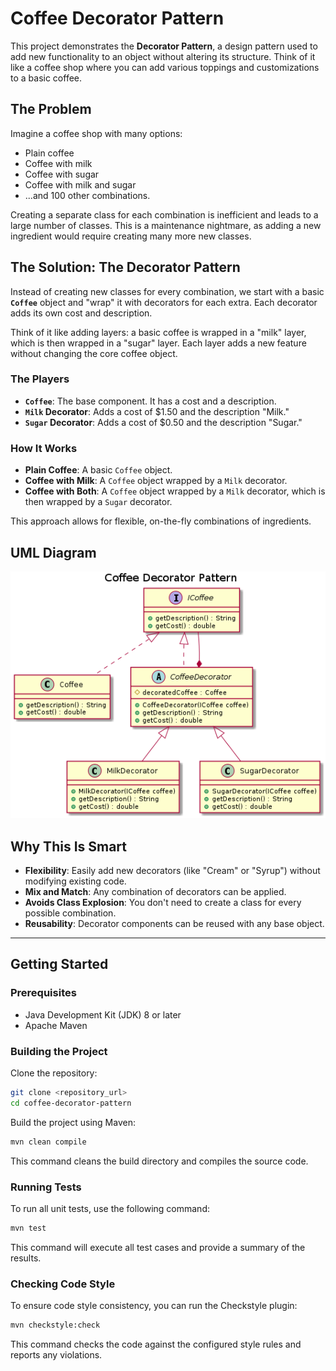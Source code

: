 # Coffee Decorator Pattern 

This project demonstrates the **Decorator Pattern**, a design pattern used to add new functionality to an object without altering its structure. Think of it like a coffee shop where you can add various toppings and customizations to a basic coffee.

## The Problem

Imagine a coffee shop with many options:

- Plain coffee
- Coffee with milk
- Coffee with sugar
- Coffee with milk and sugar
- ...and 100 other combinations.

Creating a separate class for each combination is inefficient and leads to a large number of classes. This is a maintenance nightmare, as adding a new ingredient would require creating many more new classes.

## The Solution: The Decorator Pattern

Instead of creating new classes for every combination, we start with a basic **`Coffee`** object and "wrap" it with decorators for each extra. Each decorator adds its own cost and description.

Think of it like adding layers: a basic coffee is wrapped in a "milk" layer, which is then wrapped in a "sugar" layer. Each layer adds a new feature without changing the core coffee object.

### The Players

- **`Coffee`**: The base component. It has a cost and a description.
- **`Milk` Decorator**: Adds a cost of $1.50 and the description "Milk."
- **`Sugar` Decorator**: Adds a cost of $0.50 and the description "Sugar."

### How It Works

- **Plain Coffee**: A basic `Coffee` object.
- **Coffee with Milk**: A `Coffee` object wrapped by a `Milk` decorator.
- **Coffee with Both**: A `Coffee` object wrapped by a `Milk` decorator, which is then wrapped by a `Sugar` decorator.

This approach allows for flexible, on-the-fly combinations of ingredients.

## UML Diagram

![UML Diagram](src/main/resources/uml/coffee.png)

## Why This Is Smart

- **Flexibility**: Easily add new decorators (like "Cream" or "Syrup") without modifying existing code.
- **Mix and Match**: Any combination of decorators can be applied.
- **Avoids Class Explosion**: You don't need to create a class for every possible combination.
- **Reusability**: Decorator components can be reused with any base object.

---

## Getting Started

### Prerequisites

- Java Development Kit (JDK) 8 or later
- Apache Maven

### Building the Project

Clone the repository:

```sh
git clone <repository_url>
cd coffee-decorator-pattern
```

Build the project using Maven:

```sh
mvn clean compile
```

This command cleans the build directory and compiles the source code.

### Running Tests

To run all unit tests, use the following command:

```sh
mvn test
```

This command will execute all test cases and provide a summary of the results.

### Checking Code Style

To ensure code style consistency, you can run the Checkstyle plugin:

```sh
mvn checkstyle:check
```

This command checks the code against the configured style rules and reports any violations.
